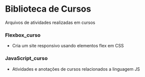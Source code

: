 # Biblioteca de Cursos
Arquivos de atividades realizadas em cursos

### Flexbox_curso 

- Cria um site responsivo usando elementos flex em CSS

### JavaScript_curso 

- Atividades e anotações de cursos relacionados a linguagem JS